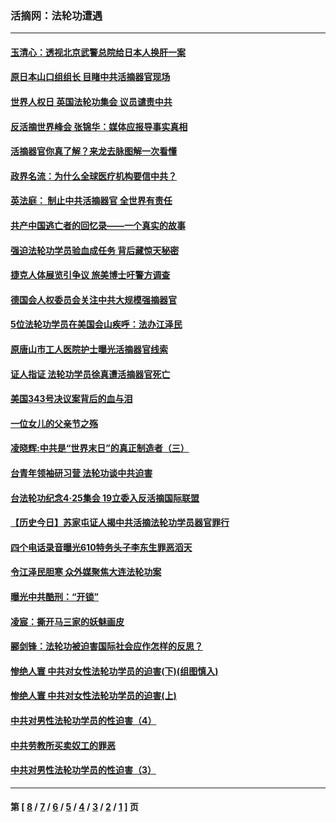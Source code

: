 ### 活摘网：法轮功遭遇
---
#### [玉清心：透视北京武警总院给日本人换肝一案](../../pages/nf5881/n13771978.md?04110430) 
#### [原日本山口组组长 目睹中共活摘器官现场](../../pages/nf5881/n13767360.md?04110430) 
#### [世界人权日 英国法轮功集会 议员谴责中共](../../pages/nf5881/n13431763.md?04110430) 
#### [反活摘世界峰会 张锦华：媒体应报导事实真相](../../pages/nf5881/n13278502.md?04110430) 
#### [活摘器官你真了解？来龙去脉图解一次看懂](../../pages/nf5881/n13013820.md?04110430) 
#### [政界名流：为什么全球医疗机构要信中共？](../../pages/nf5881/n11945479.md?04110430) 
#### [英法庭： 制止中共活摘器官 全世界有责任](../../pages/nf5881/n11330691.md?04110430) 
#### [共产中国逃亡者的回忆录——一个真实的故事](../../pages/nf5881/n10918649.md?04110430) 
#### [强迫法轮功学员验血成任务 背后藏惊天秘密](../../pages/nf5881/n4252384.md?04110430) 
#### [捷克人体展览引争议 旅美博士吁警方调查](../../pages/nf5881/n9429187.md?04110430) 
#### [德国会人权委员会关注中共大规模强摘器官](../../pages/nf5881/n8418950.md?04110430) 
#### [5位法轮功学员在美国会山疾呼：法办江泽民](../../pages/nf5881/n8101519.md?04110430) 
#### [原唐山市工人医院护士曝光活摘器官线索](../../pages/nf5881/n8076384.md?04110430) 
#### [证人指证 法轮功学员徐真遭活摘器官死亡](../../pages/nf5881/n8042467.md?04110430) 
#### [美国343号决议案背后的血与泪](../../pages/nf5881/n8020684.md?04110430) 
#### [一位女儿的父亲节之殇](../../pages/nf5881/n8014122.md?04110430) 
#### [凌晓辉:中共是“世界末日”的真正制造者（三）](../../pages/nf5881/n4210333.md?04110430) 
#### [台青年领袖研习营 法轮功谈中共迫害](../../pages/nf5881/n4141857.md?04110430) 
#### [台法轮功纪念4‧25集会 19立委入反活摘国际联盟](../../pages/nf5881/n4141821.md?04110430) 
#### [【历史今日】苏家屯证人揭中共活摘法轮功学员器官罪行](../../pages/nf5881/n4135912.md?04110430) 
#### [四个电话录音曝光610特务头子李东生罪恶滔天](../../pages/nf5881/n4040060.md?04110430) 
#### [令江泽民胆寒 众外媒聚焦大连法轮功案](../../pages/nf5881/n3932671.md?04110430) 
#### [曝光中共酷刑：“开锁”](../../pages/nf5881/n3889373.md?04110430) 
#### [凌宸：撕开马三家的妖魅画皮](../../pages/nf5881/n3849369.md?04110430) 
#### [郦剑锋：法轮功被迫害国际社会应作怎样的反思？](../../pages/nf5881/n3824560.md?04110430) 
#### [惨绝人寰 中共对女性法轮功学员的迫害(下)(组图慎入)](../../pages/nf5881/n3816285.md?04110430) 
#### [惨绝人寰 中共对女性法轮功学员的迫害(上)](../../pages/nf5881/n3815374.md?04110430) 
#### [中共对男性法轮功学员的性迫害（4）](../../pages/nf5881/n3769144.md?04110430) 
#### [中共劳教所买卖奴工的罪恶](../../pages/nf5881/n3769378.md?04110430) 
#### [中共对男性法轮功学员的性迫害（3）](../../pages/nf5881/n3768231.md?04110430) 

---
#### 第 [ [8](./8.md?04110430) / [7](./7.md?04110430) / [6](./6.md?04110430) / [5](./5.md?04110430) / [4](./4.md?04110430) / [3](./3.md?04110430) / [2](./2.md?04110430) / [1](./1.md?04110430) ] 页
